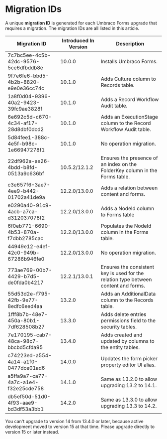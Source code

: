 # Migration IDs

A unique **migration ID** is generated for each Umbraco Forms upgrade that requires a migration. The migration IDs are all listed in this article.

| Migration ID                         | Introduced In Version | Description                                                                         |
| ------------------------------------ | --------------------- | ----------------------------------------------------------------------------------- |
| 7c7bc5ee-4c5b-42dc-9576-5ce6dfbddb8e | 10.0.0                | Installs Umbraco Forms.                                                             |
| 9f7e6fe6-bbd5-4b2b-8820-e9e0e36cc74c | 10.1.0                | Adds Culture column to Records table.                                               |
| 1a8f0d04-9396-40a2-9423-39fc9ae3828f | 10.1.0                | Adds a Record Workflow Audit table.                                                 |
| 6e692c5d-c670-4c34-af17-28d8dbf0dcd2 | 10.1.0                | Adds an ExecutionStage column to the Record Workflow Audit table.                   |
| 5d84fee1-388c-4e5f-b98c-1e66947278f1 | 10.1.0                | No operation migration.                                                             |
| 22df962a-ae26-4bdd-b8fd-0513a9c636bf | 10.5.2/12.1.2         | Ensures the presence of an index on the FolderKey column in the Forms table.        |
| c3e657f6-3ae7-4ee9-b442-01702a41de9a | 12.2.0/13.0.0         | Adds a relation between content and forms.                                          |
| e0290a40-91c9-4acb-a7ca-d312037078f2 | 12.2.0/13.0.0         | Adds a NodeId column to Forms table                                                 |
| 6f0eb771-6690-4b53-870a-f7dbb2785cac | 12.2.0/13.0.0         | Populates the NodeId column in the Forms table.                                     |
| 44949e12-e4ef-42c0-949b-67286b946fe0 | 12.2.0/13.0.0         | No operation migration.                                                             |
| 773ae769-00b7-4429-b7d5-de0fda0b4217 | 12.2.1/13.0.1         | Ensures the consistent key is used for the relation type between content and forms. |
| 55d53d2e-f795-42fb-9e77-8edfc6eed4aa | 13.2.0                | Adds an AdditionalData column to the Records table.                                 |
| 1fff8b7b-48e7-450a-80b1-7df628508b27 | 13.3.0                | Adds delete entries permissions field to the security tables.                       |
| 7e170195-cab7-48ca-98c7-bbcbd5cfda95 | 13.4.0                | Adds created and updated by columns to the entity tables.                           |
| c74223ed-a554-4a14-a1f0-0477dce01ad6 | 14.0.0                | Updates the form picker property editor UI alias.                                   |
| a5ffa9a7-ca77-4a7c-a1e4-f32e25cde758 | 14.1.0                | Same as 13.2.0 to allow upgrading 13.2 to 14.1.                                     |
| db5ef50d-51d0-4f93-aae9-bd3df53a3bb1 | 14.2.0                | Same as 13.3.0 to allow upgrading 13.3 to 14.2.                                     |

You can't upgrade to version 14 from 13.4.0 or later, because active development moved to version 15 at that time. Please upgrade directly to version 15 or later instead.
